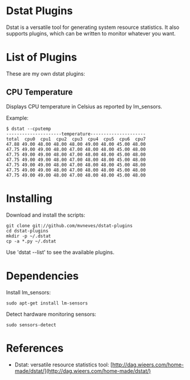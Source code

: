 
# Dstat Plugins

Dstat is a versatile tool for generating system resource statistics.
It also supports plugins, which can be written to monitor whatever you want.


# List of Plugins

These are my own dstat plugins:

## CPU Temperature

Displays CPU temperature in Celsius as reported by lm_sensors.

Example:
	
	$ dstat --cputemp
	---------------------temperature---------------------
	total  cpu0  cpu1  cpu2  cpu3  cpu4  cpu5  cpu6  cpu7
	47.88 49.00 48.00 48.00 48.00 49.00 48.00 45.00 48.00
	47.75 49.00 49.00 48.00 47.00 48.00 48.00 45.00 48.00
	47.75 49.00 49.00 48.00 47.00 48.00 48.00 45.00 48.00
	47.75 49.00 49.00 48.00 47.00 48.00 48.00 45.00 48.00
	47.75 49.00 49.00 48.00 47.00 48.00 48.00 45.00 48.00
	47.75 49.00 49.00 48.00 47.00 48.00 48.00 45.00 48.00
	47.75 49.00 49.00 48.00 47.00 48.00 48.00 45.00 48.00


# Installing

Download and install the scripts:

	git clone git://github.com/mvneves/dstat-plugins
	cd dstat-plugins
	mkdir -p ~/.dstat
	cp -a *.py ~/.dstat

Use 'dstat --list' to see the available plugins.

# Dependencies

Install lm_sensors:

	sudo apt-get install lm-sensors

Detect hardware monitoring sensors:

	sudo sensors-detect


# References

- Dstat: versatile resource statistics tool: 
[http://dag.wieers.com/home-made/dstat/](http://dag.wieers.com/home-made/dstat/)



